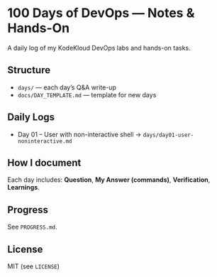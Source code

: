 # 100 Days of DevOps — Notes & Hands-On

A daily log of my KodeKloud DevOps labs and hands-on tasks.

## Structure
- `days/` — each day’s Q&A write-up
- `docs/DAY_TEMPLATE.md` — template for new days

## Daily Logs
- Day 01 – User with non-interactive shell → `days/day01-user-noninteractive.md`

## How I document
Each day includes: **Question**, **My Answer (commands)**, **Verification**, **Learnings**.

## Progress
See `PROGRESS.md`.

## License
MIT (see `LICENSE`)
